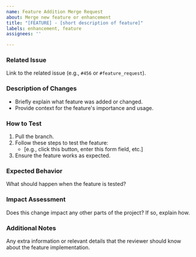```yaml
---
name: Feature Addition Merge Request
about: Merge new feature or enhancement
title: "[FEATURE] - [short description of feature]"
labels: enhancement, feature
assignees: ''

---
```


### Related Issue
Link to the related issue (e.g., `#456` or `#feature_request`).

### Description of Changes
- Briefly explain what feature was added or changed.
- Provide context for the feature's importance and usage.

### How to Test
1. Pull the branch.
2. Follow these steps to test the feature:
   - [e.g., click this button, enter this form field, etc.]
3. Ensure the feature works as expected.

### Expected Behavior
What should happen when the feature is tested?

### Impact Assessment
Does this change impact any other parts of the project? If so, explain how.

### Additional Notes
Any extra information or relevant details that the reviewer should know about the feature implementation.